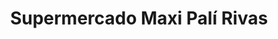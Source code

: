 ---
title: "Supermercado Maxi Palí Rivas"
url: /barrio-obrero/supermercado-maxi-pali-rivas/
shop: supermercado
---